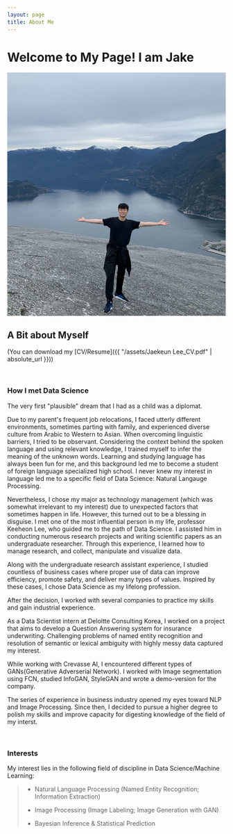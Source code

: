 ```yaml
---
layout: page
title: About Me
---
```


# Welcome to My Page! I am Jake

<img src="/assets/images/me.png">

<br>

## A Bit about Myself

(You can download my [CV/Resume]({{ "/assets/Jaekeun Lee_CV.pdf" | absolute_url }}))

<br>

### How I met Data Science

The very first "plausible" dream that I had as a child was a diplomat.

 Due to my parent's frequent job relocations, I faced utterly different environments, sometimes parting with family, and experienced diverse culture from Arabic to Western to Asian. When overcoming linguistic barriers, I tried to be observant. Considering the context behind the spoken language and using relevant knowledge, I trained myself to infer the meaning of the unknown words. Learning and studying language has always been fun for me, and this background led me to become a student of foreign language specialized high school. I never knew my interest in language led me to a specific field of Data Science: Natural Langauge Processing.

Nevertheless, I chose my major as technology management (which was somewhat irrelevant to my interest) due to unexpected factors that sometimes happen in life. However, this turned out to be a blessing in disguise. I met one of the most influential person in my life, professor Keeheon Lee, who guided me to the path of Data Science. I assisted him in conducting numerous research projects and writing scientific papers as an undergraduate researcher. Through this experience, I learned how to manage research, and collect, manipulate and visualize data. 

Along with the undergraduate research assistant experience, I studied countless of business cases where proper use of data can improve efficiency, promote safety, and deliver many types of values. Inspired by these cases, I chose Data Science as my lifelong profession. 

After the decision, I worked with several companies to practice my skills and gain industrial experience.

As a Data Scientist intern at Deloitte Consulting Korea, I worked on a project that aims to develop a Question Answering system for insurance underwriting. Challenging problems of named entity recognition and resolution of semantic or lexical ambiguity with highly messy data captured my interest. 

While working with Crevasse AI, I encountered different types of GANs(Generative Adverserial Network). I worked with Image segmentation using FCN, studied InfoGAN, StyleGAN and wrote a demo-version for the company. 

The series of experience in business industry opened my eyes toward NLP and Image Processing. Since then, I decided to pursue a higher degree to polish my skills and improve capacity for digesting knowledge of the field of my interst. 

<br>

### Interests

My interest lies in the following field of discipline in Data Science/Machine Learning:

> - Natural Language Processing (Named Entity Recognition; Information Extraction)
>
> - Image Processing (Image Labeling; Image Generation with GAN)
>
> - Bayesian Inference & Statistical Prediction
>



